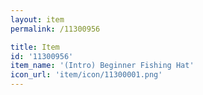 ```yaml
---
layout: item
permalink: /11300956

title: Item
id: '11300956'
item_name: '(Intro) Beginner Fishing Hat'
icon_url: 'item/icon/11300001.png'
---
```

